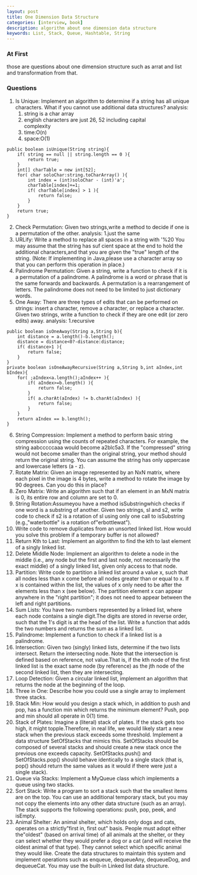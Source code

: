 ```yaml
---
layout: post
title: One Dimension Data Structure 
categories: [interview, book]
description: algorithm about one dimension data structure
keywords: List, Stack, Queue, Hashtable, String
---
```

### At First
those are questions about one dimension structure such as arrat and list and transformation from that.

### Questions
1. Is Unique: Implement an algorithm to determine if a string has all unique characters. What if you cannot use additional data structures?
analysis: 
	1. string is a char array
	2. english characters are just 26, 52 including capital  
complexity
	1. time:O(n)
	2. space:O(1)
```
public boolean isUnique(String string){
	if( string == null || string.length == 0 ){
		return true;
	}
	int[] charTable = new int[52];
	for( char soloChar:string.toCharArray() ){
		int index = (int)soloChar - (int)'a';
		charTable[index]+=1;
		if( charTable[index] > 1 ){
			return false;
		}
	}
	return true;
}
```
2. Check Permutation: Given two strings,write a method to decide if one is a permutation of the other.
analysis:
	1.just the same 
3. URLify: Write a method to replace all spaces in a string with '%20  You may assume that the string has suf cient space at the end to hold the additional characters,and that you are given the "true" length of the string. (Note: If implementing in Java,please use a character array so that you can perform this operation in place.)
4. Palindrome Permutation: Given a string, write a function to check if it is a permutation of a palindrome. A palindrome is a word or phrase that is the same forwards and backwards. A permutation is a rearrangement of letters. The palindrome does not need to be limited to just dictionary words.
5. One Away: There are three types of edits that can be performed on strings: insert a character, remove a character, or replace a character. Given two strings, write a function to check if they are one edit (or zero edits) away.
	analysis: 1.recursive 
```
public boolean isOneAway(String a,String b){
	int distance = a.length()-b.length();
	distance = distance<0?-distance:distance;		
	if( distance>1 ){
		return false;	
	}
}
private boolean isOneAwayRecursive(String a,String b,int aIndex,int bIndex){
	for( ;aIndex<a.length();aIndex++ ){
		if( aIndex>=b.length() ){
			return false;	
		}
		if( a.charAt(aIndex) != b.charAt(aIndex) ){
			return false;
		}
	}
	return aIndex == b.length();
}
```
6. String Compression: Implement a method to perform basic string compression using the counts of repeated characters. For example, the string aabcccccaaa would become a2blc5a3. If the "compressed" string would not become smaller than the original string, your method should return the original string. You can assume the string has only uppercase and lowercase letters (a - z).
7. Rotate Matrix: Given an image represented by an NxN matrix, where each pixel in the image is 4 bytes, write a method to rotate the image by 90 degrees. Can you do this in place?
8. Zero Matrix: Write an algorithm such that if an element in an MxN matrix is 0, its entire row and column are set to 0.
9. String Rotation:Assumeyou have a method isSubstringwhich checks if one word is a substring of another. Given two strings, sl and s2, write code to check if s2 is a rotation of sl using only one call to isSubstring (e.g.,"waterbottle" is a rotation of"erbottlewat").
10. Write code to remove duplicates from an unsorted linked list. How would you solve this problem if a temporary buffer is not allowed?
11. Return Kth to Last: Implement an algorithm to find the kth to last element of a singly linked list.
12. Delete Middle Node: Implement an algorithm to delete a node in the middle (i.e., any node but the first and last node, not necessarily the exact middle) of a singly linked list, given only access to that node.
13. Partition: Write code to partition a linked list around a value x, such that all nodes less than x come before all nodes greater than or equal to x. If x is contained within the list, the values of x only need to be after the elements less than x (see below). The partition element x can appear anywhere in the "right partition"; it does not need to appear between the left and right partitions.
14. Sum Lists: You have two numbers represented by a linked list, where each node contains a single digit.The digits are stored in reverse order, such that the 1's digit is at the head of the list. Write a function that adds the two numbers and returns the sum as a linked list.
15. Palindrome: Implement a function to check if a linked list is a palindrome.
16. Intersection: Given two (singly) linked lists, determine if the two lists intersect. Return the intersecting node. Note that the intersection is defined based on reference, not value.That is, if the kth node of the first linked list is the exact same node (by reference) as the jth node of the second linked list, then they are intersecting.
17. Loop Detection: Given a circular linked list, implement an algorithm that returns the node at the
beginning of the loop.
18. Three in One: Describe how you could use a single array to implement three stacks.
19. Stack Min: How would you design a stack which, in addition to push and pop, has a function min which returns the minimum element? Push, pop and min should all operate in 0(1) time.
20. Stack of Plates: Imagine a (literal) stack of plates. If the stack gets too high, it might topple.Therefore, in real life, we would likely start a new stack when the previous stack exceeds some threshold. Implement a data structure SetOfStacks that mimics this. SetOfStacks should be composed of several stacks and should create a new stack once the previous one exceeds capacity. SetOfStacks.push() and SetOfStacks.pop() should behave identically to a single stack (that is, pop() should return the same values as it would if there were just a single stack).
21. Queue via Stacks: Implement a MyQueue class which implements a queue using two stacks.
22. Sort Stack: Write a program to sort a stack such that the smallest items are on the top. You can use an additional temporary stack, but you may not copy the elements into any other data structure (such as an array). The stack supports the following operations: push, pop, peek, and isEmpty.
23. Animal Shelter: An animal shelter, which holds only dogs and cats, operates on a strictly"first in, first out" basis. People must adopt either the"oldest" (based on arrival time) of all animals at the shelter, or they can select whether they would prefer a dog or a cat (and will receive the oldest animal of that type). They cannot select which specific animal they would like. Create the data structures to maintain this system and implement operations such as enqueue, dequeueAny, dequeueDog, and dequeueCat. You may use the built-in Linked list data structure.
